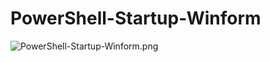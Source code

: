 # PowerShell-Startup-Winform

![PowerShell-Startup-Winform.png](https://github.com/helloyuzz/PowerShell-Startup-Winform/blob/master/PowerShell-Startup-Winform.png)
